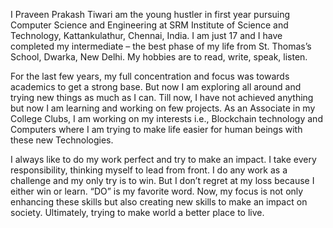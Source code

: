 I Praveen Prakash Tiwari am the young hustler in first year pursuing Computer Science and Engineering at SRM Institute of Science and Technology, Kattankulathur, Chennai, India. I am just 17 and I have completed my intermediate – the best phase of my life from St. Thomas’s School, Dwarka, New Delhi. My hobbies are to read, write, speak, listen.

For the last few years, my full concentration and focus was towards academics to get a strong base. But now I am exploring all around and trying new things as much as I can. Till now, I have not achieved anything but now I am learning and working on few projects.
As an Associate in my College Clubs, I am working on my interests i.e., Blockchain technology and Computers where I am trying to make life easier for human beings with these new Technologies. 

I always like to do my work perfect and try to make an impact. I take every responsibility, thinking myself to lead from front. I do any work as a challenge and my only try is to win. But I don’t regret at my loss because I either win or learn. “DO” is my favorite word.
Now, my focus is not only enhancing these skills but also creating new skills to make an impact on society. Ultimately, trying to make world a better place to live.
